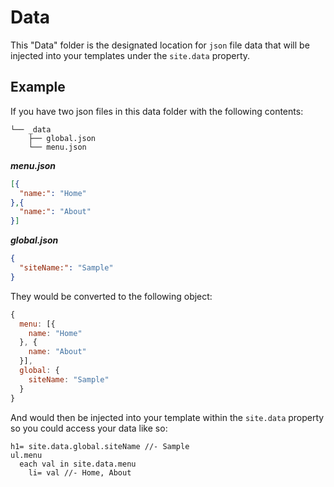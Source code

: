 # Data

This "Data" folder is the designated location for `json` file data
that will be injected into your templates under the `site.data` property.

## Example

If you have two json files in this data folder with the following contents:

```
└── _data
    ├── global.json
    └── menu.json
```

***menu.json***

```json
[{
  "name:": "Home"
},{
  "name:": "About"
}]
```

***global.json***

```json
{
  "siteName:": "Sample"
}
```

They would be converted to the following object:

```js
{
  menu: [{
    name: "Home"
  }, {
    name: "About"
  }],
  global: {
    siteName: "Sample"
  }
}
```

And would then be injected into your template within the `site.data` property
so you could access your data like so:

```jade
h1= site.data.global.siteName //- Sample
ul.menu
  each val in site.data.menu
    li= val //- Home, About
```
